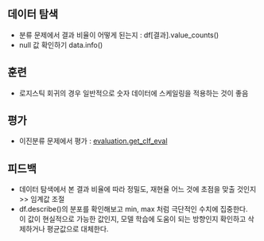 ## 데이터 탐색
- 분류 문제에서 결과 비율이 어떻게 된는지 : df[결과].value_counts()
- null 값 확인하기 data.info()

## 훈련
- 로지스틱 회귀의 경우 일반적으로 숫자 데이터에 스케일링을 적용하는 것이 좋음

## 평가
- 이진분류 문제에서 평가 : [evaluation.get_clf_eval](https://github.com/rbdus0715/Machine-Learning/blob/main/team-note/evaluation.py)


## 피드백
- 데이터 탐색에서 본 결과 비율에 따라 정밀도, 재현율 어느 것에 초점을 맞출 것인지 >> 임계값 조절
- df.describe()의 분포를 확인해보고 min, max 처럼 극단적인 수치에 집중한다.</br> 이 값이 현실적으로 가능한 값인지, 모델 학습에 도움이 되는 방향인지 확인하고 삭제하거나 평균값으로 대체한다.
    
